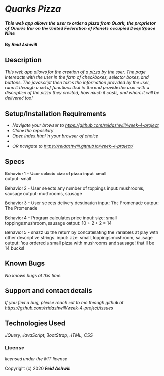 # _Quarks Pizza_

#### _This web app allows the user to order a pizza from Quark, the proprietor of Quarks Bar on the United Federation of Planets occupied Deep Space Nine_

#### By _**Reid Ashwill**_

## Description

_This web app allows for the creation of a pizza by the user.  The page intereacts with the user in the form of checkboxes, selector boxes, and buttons.  The javascript then takes the information provided by the user, runs it through a set of functions that in the end provide the user with a discription of the pizza they created, how much it costs, and where it will be delivered too!_

## Setup/Installation Requirements

* _Navigate your browser to https://github.com/reidashwill/week-4-project_
* _Clone the repository_
* _Open index.html in your browser of choice_
* 
* _OR navigate to https://reidashwill.github.io/week-4-project/_

## Specs

Behavior 1 - User selects size of pizza
                  input: small  
                  output: small

Behavior 2 - User selects any number of toppings
                  input: mushrooms, sausage
                  output: mushrooms, sausage

Behavior 3 - User selects delivery destination
                  input: The Promenade
                  output: The Promenade

Behavior 4 - Program calculates price
                  input: size: small, toppings:mushroom, sausage
                  output: 10 + 2 + 2 = 14  
                     
Behavior 5 - snazz up the return by concatenating the variables 
             at play with other descriptive strings.
                  input: size: small, toppings:mushroom, sausage
                  output: You ordered a small pizza with mushrooms 
                  and sausage!  that'll be 14 bucks!          


## Known Bugs

_No known bugs at this time._

## Support and contact details

_If you find a bug, please reach out to me through github at https://github.com/reidashwill/week-4-project/issues_

## Technologies Used

_JQuery, JavaScript, BootStrap, HTML, CSS_

### License

*licensed under the MIT license*

Copyright (c) 2020 **_Reid Ashwill_**
